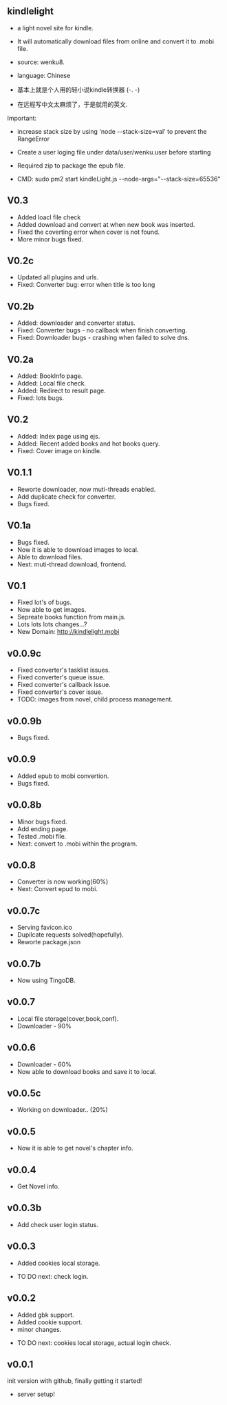 ## kindlelight
+ a light novel site for kindle.
+ It will automatically download files from online and convert it to .mobi file.

+ source: wenku8.
+ language: Chinese

+ 基本上就是个人用的轻小说kindle转换器 (-. -)
+ 在远程写中文太麻烦了，于是就用的英文.


Important: 
+ increase stack size by using 'node --stack-size=val' to prevent the RangeError
+ Create a user loging file under data/user/wenku.user before starting
+ Required zip to package the epub file.

+ CMD: sudo pm2 start kindleLight.js --node-args="--stack-size=65536"

## V0.3
+ Added loacl file check
+ Added download and convert at when new book was inserted.
+ Fixed the coverting error when cover is not found.
+ More minor bugs fixed.

## V0.2c
+ Updated all plugins and urls.
+ Fixed: Converter bug: error when title is too long

## V0.2b
+ Added: downloader and converter status.
+ Fixed: Converter bugs - no callback when finish converting.
+ Fixed: Downloader bugs - crashing when failed to solve dns.


## V0.2a
+ Added: BookInfo page.
+ Added: Local file check.
+ Added: Redirect to result page.
+ Fixed: lots bugs.

## V0.2
+ Added: Index page using ejs.
+ Added: Recent added books and hot books query.
+ Fixed: Cover image on kindle.



## V0.1.1
+ Reworte downloader, now muti-threads enabled.
+ Add duplicate check for converter.
+ Bugs fixed.

## V0.1a
+ Bugs fixed.
+ Now it is able to download images to local.
+ Able to download files.
+ Next: muti-thread download, frontend.

## V0.1
+ Fixed lot's of bugs.
+ Now able to get images.
+ Sepreate books function from main.js.
+ Lots lots lots changes...?
+ New Domain: <a href="http://kindlelight.mobi">http://kindlelight.mobi</a>

## v0.0.9c
+ Fixed converter's tasklist issues.
+ Fixed converter's queue issue.
+ Fixed converter's callback issue.
+ Fixed converter's cover issue.
+ TODO: images from novel, child process management.


## v0.0.9b
+ Bugs fixed.

## v0.0.9
+ Added epub to mobi convertion.
+ Bugs fixed.

## v0.0.8b
+ Minor bugs fixed.
+ Add ending page.
+ Tested .mobi file.
+ Next: convert to .mobi within the program.


## v0.0.8
+ Converter is now working(60%)
+ Next: Convert epud to mobi.


## v0.0.7c
+ Serving favicon.ico
+ Dupilcate requests solved(hopefully).
+ Reworte package.json

## v0.0.7b
+ Now using TingoDB.


## v0.0.7
+ Local file storage(cover,book,conf).
+ Downloader - 90%


## v0.0.6
+ Downloader - 60%
+ Now able to download books and save it to local.



## v0.0.5c
+ Working on downloader.. (20%)

## v0.0.5
+ Now it is able to get novel's chapter info.


## v0.0.4
+ Get Novel info.


## v0.0.3b
+ Add check user login status.



## v0.0.3
+ Added cookies local storage.

- TO DO next: check login.



## v0.0.2

+ Added gbk support.
+ Added cookie support.
+ minor changes.

- TO DO next: cookies local storage, actual login check.

## v0.0.1

init version with github, finally getting it started!

+ server setup!

